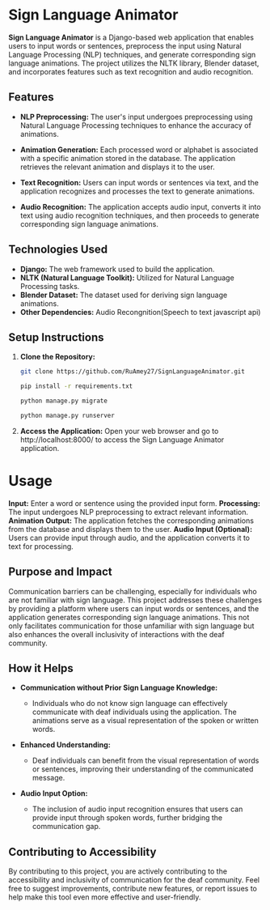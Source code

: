 # Sign Language Animator

**Sign Language Animator** is a Django-based web application that enables users to input words or sentences, preprocess the input using Natural Language Processing (NLP) techniques, and generate corresponding sign language animations. The project utilizes the NLTK library, Blender dataset, and incorporates features such as text recognition and audio recognition.

## Features

- **NLP Preprocessing:**
  The user's input undergoes preprocessing using Natural Language Processing techniques to enhance the accuracy of animations.

- **Animation Generation:**
  Each processed word or alphabet is associated with a specific animation stored in the database. The application retrieves the relevant animation and displays it to the user.

- **Text Recognition:**
  Users can input words or sentences via text, and the application recognizes and processes the text to generate animations.

- **Audio Recognition:**
  The application accepts audio input, converts it into text using audio recognition techniques, and then proceeds to generate corresponding sign language animations.

## Technologies Used

- **Django:** The web framework used to build the application.
- **NLTK (Natural Language Toolkit):** Utilized for Natural Language Processing tasks.
- **Blender Dataset:** The dataset used for deriving sign language animations.
- **Other Dependencies:** Audio Recongnition(Speech to text javascript api)

## Setup Instructions

1. **Clone the Repository:**
   ```bash
   git clone https://github.com/RuAmey27/SignLanguageAnimator.git
   ```
   ```bash
   pip install -r requirements.txt
   ```
   ```bash
   python manage.py migrate
   ```
   ```bash
   python manage.py runserver
   ```
   
2. **Access the Application:**
  Open your web browser and go to http://localhost:8000/ to access the Sign Language Animator application.

# Usage
**Input:**
    Enter a word or sentence using the provided input form.
**Processing:**
    The input undergoes NLP preprocessing to extract relevant information.
**Animation Output:**
    The application fetches the corresponding animations from the database and displays them to the user.
**Audio Input (Optional):**
    Users can provide input through audio, and the application converts it to text for processing.

## Purpose and Impact

Communication barriers can be challenging, especially for individuals who are not familiar with sign language. This project addresses these challenges by providing a platform where users can input words or sentences, and the application generates corresponding sign language animations. This not only facilitates communication for those unfamiliar with sign language but also enhances the overall inclusivity of interactions with the deaf community.

## How it Helps

- **Communication without Prior Sign Language Knowledge:**
  - Individuals who do not know sign language can effectively communicate with deaf individuals using the application. The animations serve as a visual representation of the spoken or written words.

- **Enhanced Understanding:**
  - Deaf individuals can benefit from the visual representation of words or sentences, improving their understanding of the communicated message.

- **Audio Input Option:**
  - The inclusion of audio input recognition ensures that users can provide input through spoken words, further bridging the communication gap.

## Contributing to Accessibility

By contributing to this project, you are actively contributing to the accessibility and inclusivity of communication for the deaf community. Feel free to suggest improvements, contribute new features, or report issues to help make this tool even more effective and user-friendly.

